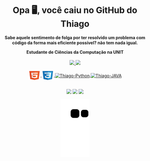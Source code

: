 <h1 align="center">Opa 🖥️, você caiu no GitHub do Thiago</h1>

<h4 align="center">Sabe aquele sentimento de folga por ter resolvido um problema com código da forma mais eficiente possível? não tem nada igual.

Estudante de Ciências da Computação na UNIT</h4>

<div align="center">
  <a href="linkedin.com/in/thiago-dorville-a04404237">
  <img height="150em" src="https://github-readme-stats.vercel.app/api?username=DorvilleThiago&show_icons=true&theme=dark&include_all_commits=true&count_private=true"/>
  <img height="150em" src="https://github-readme-stats.vercel.app/api/top-langs/?username=DorvilleThiago&layout=compact&langs_count=7&theme=dark"/>
</div>
<div align="center" style="display: inline_block"><br>
  <img align="center" alt="Thiago-HTML" height="30" width="40" src="https://raw.githubusercontent.com/devicons/devicon/master/icons/html5/html5-original.svg">
  <img align="center" alt="Thiago-CSS" height="30" width="40" src="https://raw.githubusercontent.com/devicons/devicon/master/icons/css3/css3-original.svg">
  <img align="center" alt="Thiago-Python" height="30" width="40" src="https://cdn.jsdelivr.net/gh/devicons/devicon/icons/python/python-original.svg">
  <img align="center" alt="Thiago-JAVA" height="30" width="40" src="https://cdn.jsdelivr.net/gh/devicons/devicon/icons/java/java-original.svg">
<div>
  
  ##
  
  <div align="center">
  <a href="https://www.instagram.com/thiagojosedorville/" target="_blank"><img src="https://img.shields.io/badge/-Instagram-%23E4405F?style=for-the-badge&logo=instagram&logoColor=white" target="_blank"></a>
  <a href="https://api.whatsapp.com/send?phone=5582996448092" target="blank"><img src="https://img.shields.io/badge/WhatsApp-25D366?style=for-the-badge&logo=whatsapp&logoColor=white"/></a>
  <a href="https://linkedin.com/in/thiago-dorville-a04404237" target="_blank"><img src="https://img.shields.io/badge/-LinkedIn-%230077B5?style=for-the-badge&logo=linkedin&logoColor=white" target="_blank"></a> 
  
  ![Snake animation](https://github.com/DorvilleThiago/DorvilleThiago/blob/output/github-contribution-grid-snake.svg)
    
  </div>
